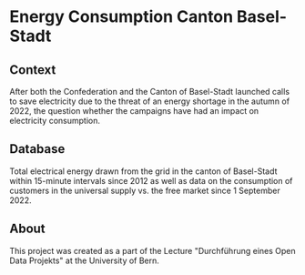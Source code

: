# Energy Consumption Canton Basel-Stadt

## Context
After both the Confederation and the Canton of Basel-Stadt launched calls to
save electricity due to the threat of an energy shortage in the autumn of 2022,
the question whether the campaigns have had an impact on electricity consumption.

## Database
Total electrical energy drawn from the grid in the canton of Basel-Stadt within
15-minute intervals since 2012 as well as data on the consumption of customers
in the universal supply vs. the free market since 1 September 2022.

## About
This project was created as a part of the Lecture "Durchführung eines Open Data Projekts"
at the University of Bern.